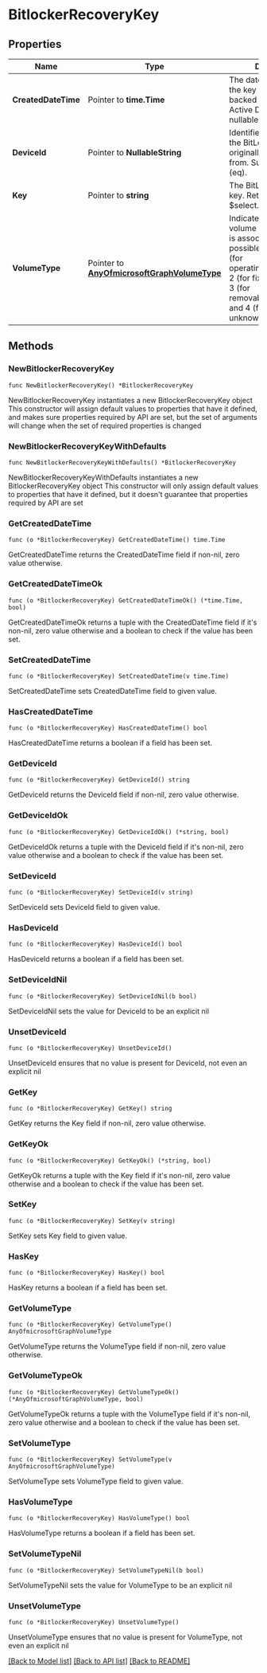 # BitlockerRecoveryKey

## Properties

Name | Type | Description | Notes
------------ | ------------- | ------------- | -------------
**CreatedDateTime** | Pointer to **time.Time** | The date and time when the key was originally backed up to Azure Active Directory. Not nullable. | [optional] 
**DeviceId** | Pointer to **NullableString** | Identifier of the device the BitLocker key is originally backed up from. Supports $filter (eq). | [optional] 
**Key** | Pointer to **string** | The BitLocker recovery key. Returned only on $select. Not nullable. | [optional] 
**VolumeType** | Pointer to [**AnyOfmicrosoftGraphVolumeType**](anyOf&lt;microsoft.graph.volumeType&gt;.md) | Indicates the type of volume the BitLocker key is associated with. The possible values are: 1 (for operatingSystemVolume), 2 (for fixedDataVolume), 3 (for removableDataVolume), and 4 (for unknownFutureValue). | [optional] 

## Methods

### NewBitlockerRecoveryKey

`func NewBitlockerRecoveryKey() *BitlockerRecoveryKey`

NewBitlockerRecoveryKey instantiates a new BitlockerRecoveryKey object
This constructor will assign default values to properties that have it defined,
and makes sure properties required by API are set, but the set of arguments
will change when the set of required properties is changed

### NewBitlockerRecoveryKeyWithDefaults

`func NewBitlockerRecoveryKeyWithDefaults() *BitlockerRecoveryKey`

NewBitlockerRecoveryKeyWithDefaults instantiates a new BitlockerRecoveryKey object
This constructor will only assign default values to properties that have it defined,
but it doesn't guarantee that properties required by API are set

### GetCreatedDateTime

`func (o *BitlockerRecoveryKey) GetCreatedDateTime() time.Time`

GetCreatedDateTime returns the CreatedDateTime field if non-nil, zero value otherwise.

### GetCreatedDateTimeOk

`func (o *BitlockerRecoveryKey) GetCreatedDateTimeOk() (*time.Time, bool)`

GetCreatedDateTimeOk returns a tuple with the CreatedDateTime field if it's non-nil, zero value otherwise
and a boolean to check if the value has been set.

### SetCreatedDateTime

`func (o *BitlockerRecoveryKey) SetCreatedDateTime(v time.Time)`

SetCreatedDateTime sets CreatedDateTime field to given value.

### HasCreatedDateTime

`func (o *BitlockerRecoveryKey) HasCreatedDateTime() bool`

HasCreatedDateTime returns a boolean if a field has been set.

### GetDeviceId

`func (o *BitlockerRecoveryKey) GetDeviceId() string`

GetDeviceId returns the DeviceId field if non-nil, zero value otherwise.

### GetDeviceIdOk

`func (o *BitlockerRecoveryKey) GetDeviceIdOk() (*string, bool)`

GetDeviceIdOk returns a tuple with the DeviceId field if it's non-nil, zero value otherwise
and a boolean to check if the value has been set.

### SetDeviceId

`func (o *BitlockerRecoveryKey) SetDeviceId(v string)`

SetDeviceId sets DeviceId field to given value.

### HasDeviceId

`func (o *BitlockerRecoveryKey) HasDeviceId() bool`

HasDeviceId returns a boolean if a field has been set.

### SetDeviceIdNil

`func (o *BitlockerRecoveryKey) SetDeviceIdNil(b bool)`

 SetDeviceIdNil sets the value for DeviceId to be an explicit nil

### UnsetDeviceId
`func (o *BitlockerRecoveryKey) UnsetDeviceId()`

UnsetDeviceId ensures that no value is present for DeviceId, not even an explicit nil
### GetKey

`func (o *BitlockerRecoveryKey) GetKey() string`

GetKey returns the Key field if non-nil, zero value otherwise.

### GetKeyOk

`func (o *BitlockerRecoveryKey) GetKeyOk() (*string, bool)`

GetKeyOk returns a tuple with the Key field if it's non-nil, zero value otherwise
and a boolean to check if the value has been set.

### SetKey

`func (o *BitlockerRecoveryKey) SetKey(v string)`

SetKey sets Key field to given value.

### HasKey

`func (o *BitlockerRecoveryKey) HasKey() bool`

HasKey returns a boolean if a field has been set.

### GetVolumeType

`func (o *BitlockerRecoveryKey) GetVolumeType() AnyOfmicrosoftGraphVolumeType`

GetVolumeType returns the VolumeType field if non-nil, zero value otherwise.

### GetVolumeTypeOk

`func (o *BitlockerRecoveryKey) GetVolumeTypeOk() (*AnyOfmicrosoftGraphVolumeType, bool)`

GetVolumeTypeOk returns a tuple with the VolumeType field if it's non-nil, zero value otherwise
and a boolean to check if the value has been set.

### SetVolumeType

`func (o *BitlockerRecoveryKey) SetVolumeType(v AnyOfmicrosoftGraphVolumeType)`

SetVolumeType sets VolumeType field to given value.

### HasVolumeType

`func (o *BitlockerRecoveryKey) HasVolumeType() bool`

HasVolumeType returns a boolean if a field has been set.

### SetVolumeTypeNil

`func (o *BitlockerRecoveryKey) SetVolumeTypeNil(b bool)`

 SetVolumeTypeNil sets the value for VolumeType to be an explicit nil

### UnsetVolumeType
`func (o *BitlockerRecoveryKey) UnsetVolumeType()`

UnsetVolumeType ensures that no value is present for VolumeType, not even an explicit nil

[[Back to Model list]](../README.md#documentation-for-models) [[Back to API list]](../README.md#documentation-for-api-endpoints) [[Back to README]](../README.md)


